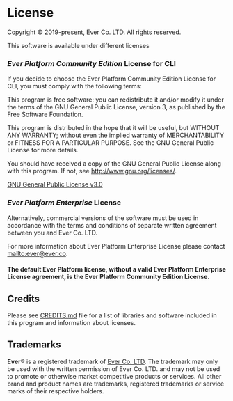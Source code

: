 # License

Copyright © 2019-present, Ever Co. LTD. All rights reserved.

This software is available under different licenses

### _Ever Platform Community Edition_ License for CLI

If you decide to choose the Ever Platform Community Edition License for CLI, you must comply with the following terms:

This program is free software: you can redistribute it and/or modify
it under the terms of the GNU General Public License, version 3,
as published by the Free Software Foundation.

This program is distributed in the hope that it will be useful,
but WITHOUT ANY WARRANTY; without even the implied warranty of
MERCHANTABILITY or FITNESS FOR A PARTICULAR PURPOSE. See the
GNU General Public License for more details.

You should have received a copy of the GNU General Public License
along with this program. If not, see <http://www.gnu.org/licenses/>.

[GNU General Public License v3.0](https://www.gnu.org/licenses/gpl-3.0.txt)

### _Ever Platform Enterprise_ License

Alternatively, commercial versions of the software must be used in accordance with the terms and conditions of separate written agreement between you and Ever Co. LTD.

For more information about Ever Platform Enterprise License please contact <mailto:ever@ever.co>.

#### The default Ever Platform license, without a valid Ever Platform Enterprise License agreement, is the Ever Platform Community Edition License.

## Credits

Please see [CREDITS.md](CREDITS.md) file for a list of libraries and software included in this program and information about licenses.

## Trademarks

**Ever**® is a registered trademark of [Ever Co. LTD](https://ever.co).
The trademark may only be used with the written permission of Ever Co. LTD. and may not be used to promote or otherwise market competitive products or services.
All other brand and product names are trademarks, registered trademarks or service marks of their respective holders.
